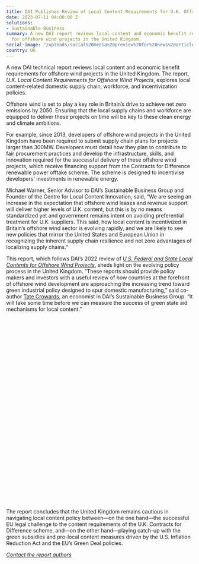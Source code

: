 ```yaml
---
title: DAI Publishes Review of Local Content Requirements for U.K. Offshore Wind Projects
date: 2023-07-11 04:00:00 Z
solutions:
- Sustainable Business
summary: A new DAI report reviews local content and economic benefit requirements
  for offshore wind projects in the United Kingdom.
social-image: "/uploads/social%20media%20preview%20for%20news%20article.png"
country: UK
---
```


A new DAI technical report reviews local content and economic benefit requirements for offshore wind projects in the United Kingdom. The report, *U.K. Local Content Requirements for Offshore Wind Projects*, explores local content-related domestic supply chain, workforce, and incentivization policies.

Offshore wind is set to play a key role in Britain’s drive to achieve net zero emissions by 2050. Ensuring that the local supply chains and workforce are equipped to deliver these projects on time will be key to these clean energy and climate ambitions.

For example, since 2013, developers of offshore wind projects in the United Kingdom have been required to submit supply chain plans for projects larger than 300MW. Developers must detail how they plan to contribute to fair procurement practices and develop the infrastructure, skills, and innovation required for the successful delivery of these offshore wind projects, which receive financing support from the Contracts for Difference renewable power offtake scheme. The scheme is designed to incentivise developers' investments in renewable energy.

Michael Warner, Senior Advisor to DAI’s Sustainable Business Group and Founder of the Centre for Local Content Innovation, said, “We are seeing an increase in the expectation that offshore wind leases and revenue support will deliver higher levels of U.K. content, but this is by no means standardized yet and government remains intent on avoiding preferential treatment for U.K. suppliers. This said, how local content is incentivized in Britain’s offshore wind sector is evolving rapidly, and we are likely to see new policies that mirror the United States and European Union in recognizing the inherent supply chain resilience and net zero advantages of localizing supply chains.”

This report, which follows DAI’s 2022 review of *[U.S. Federal and State Local Contents for Offshore Wind Projects](https://www.dai.com/news/dai-publishes-review-of-us-offshore-wind-local-content-requirements)*[,](https://www.dai.com/news/dai-publishes-review-of-us-offshore-wind-local-content-requirements) sheds light on the evolving policy process in the United Kingdom.
“These reports should provide policy makers and investors with a useful review of how countries at the forefront of offshore wind development are approaching the increasing trend toward green industrial policy designed to spur domestic manufacturing,” said co-author [Tate Crowards](https://www.dai.com/who-we-are/our-team/tate-crowards), an economist in DAI’s Sustainable Business Group. “It will take some time before we can measure the success of green state aid mechanisms for local content.”

<div data-tf-widget="aAanrjeI" data-tf-opacity="100" data-tf-iframe-props="title=UK Wind Energy Report Leads" data-tf-transitive-search-params data-tf-medium="snippet" data-tf-hidden="utm_source=,utm_medium=,utm_campaign=" style="width:100%;height:500px;"></div><script src="//embed.typeform.com/next/embed.js"></script>

The report concludes that the United Kingdom remains cautious in navigating local content policy between—on the one hand—the successful EU legal challenge to the content requirements of the U.K. Contracts for Difference scheme, and—on the other hand—playing catch-up with the green subsidies and pro-local content measures driven by the U.S. Inflation Reduction Act and the EU’s Green Deal policies.

*[Contact the report authors ](mailto:contact_sbg@dai.com)*